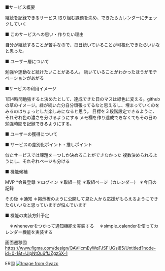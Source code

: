 
■サービス概要

  継続を記録できるサービス
  取り組む課題を決め、できたらカレンダーにチェックしていく

■ このサービスへの思い・作りたい理由

  自分が継続することが苦手なので、毎日続いていることが可視化できたらいいなと思った。

■ ユーザー層について

 勉強や運動など続けたいことがある人。
  続いていることがわかったほうがモチベーションがあがる

■サービスの利用イメージ

  1日4時間勉強すると決めたとして、達成できた日のマスは緑色に変える。githubの草のイメージ。緑が続いた分自分頑張ってるなと思えるし、埋まっていくのをみるのはちょっとした楽しみになると思う。
  目標を３段階設定できるように、それぞれ色の濃さを分けるようにする
  メモ欄を作り達成できなくてもその日の勉強時間を記録できるようにする。


■ ユーザーの獲得について

■ サービスの差別化ポイント・推しポイント

  似たサービスでは課題を一つしか決めることができなかった
  複数決められるようにし、それぞれページも分ける

■ 機能候補

  MVP
  *会員登録
  ＊ログイン
  ＊取組一覧
  ＊取組ページ（カレンダー）
  ＊今日の記録

  その後
  ＊通知
  ＊掲示板のように公開して見た人から応援がもらえるようにできたらいいなと思っていますが悩んでいます


■ 機能の実装方針予定

　＊wheneverをつかって通知機能を実装する
　＊simple_calenderを使ってカレンダー機能を実装する

画面遷移図
https://www.figma.com/design/QAVlIcmEyWqFJSFIJGsj85/Untitled?node-id=0-1&t=UlpNtQu6ffJZgzSX-1

ER図
[![Image from Gyazo](https://i.gyazo.com/6acb9870900e5e997b80a3578b28d3d4.png)](https://gyazo.com/6acb9870900e5e997b80a3578b28d3d4)
